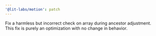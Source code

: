 ```yaml
---
'@lit-labs/motion': patch
---
```


Fix a harmless but incorrect check on array during ancestor adjustment. This fix is purely an optimization with no change in behavior.
